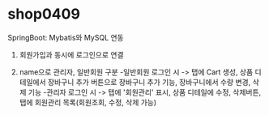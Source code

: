 # shop0409
SpringBoot: Mybatis와 MySQL 연동

1) 회원가입과 동시에 로그인으로 연결

2) name으로 관리자, 일반회원 구분
-일반회원 로그인 시 -> 탭에 Cart 생성, 상품 디테일에서 장바구니 추가 버튼으로 장바구니 추가 기능, 장바구니에서 수량 변경, 삭제 기능
-관리자 로그인 시 -> 탭에 '회원관리' 표시, 상품 디테일에 수정, 삭제버튼, 탭에 회원관리 목록(회원조회, 수정, 삭제 가능)
